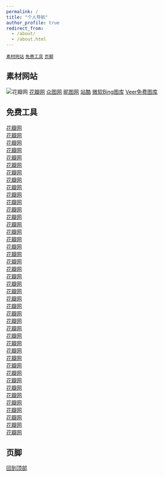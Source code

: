 ```yaml
---
permalink: /
title: "个人导航"
author_profile: true
redirect_from: 
  - /about/
  - /about.html
---
```

[`素材网站`](#素材网站) [`免费工具`](#免费工具) [`页脚`](#页脚)

## 素材网站

![花瓣网](https://s21.ax1x.com/2025/01/12/pEPwy7t.jpg) [花瓣网](https://huaban.com/follow)
[众图网](https://www.ztupic.com/)
[昵图网](https://www.nipic.com/)
[站酷](https://www.zcool.com.cn/)
[微软Bing图库](https://www.bing.com/hp)
[Veer免费图库](https://www.veer.com/)

## 免费工具

[花瓣网](https://m.huaban.com)<br>
[花瓣网](https://m.huaban.com)<br>
[花瓣网](https://m.huaban.com)<br>
[花瓣网](https://m.huaban.com)<br>
[花瓣网](https://m.huaban.com)<br>
[花瓣网](https://m.huaban.com)<br>
[花瓣网](https://m.huaban.com)<br>
[花瓣网](https://m.huaban.com)<br>
[花瓣网](https://m.huaban.com)<br>
[花瓣网](https://m.huaban.com)<br>
[花瓣网](https://m.huaban.com)<br>
[花瓣网](https://m.huaban.com)<br>
[花瓣网](https://m.huaban.com)<br>
[花瓣网](https://m.huaban.com)<br>
[花瓣网](https://m.huaban.com)<br>
[花瓣网](https://m.huaban.com)<br>
[花瓣网](https://m.huaban.com)<br>
[花瓣网](https://m.huaban.com)<br>
[花瓣网](https://m.huaban.com)<br>
[花瓣网](https://m.huaban.com)<br>
[花瓣网](https://m.huaban.com)<br>
[花瓣网](https://m.huaban.com)<br>
[花瓣网](https://m.huaban.com)<br>
[花瓣网](https://m.huaban.com)<br>
[花瓣网](https://m.huaban.com)<br>
[花瓣网](https://m.huaban.com)<br>
[花瓣网](https://m.huaban.com)<br>
[花瓣网](https://m.huaban.com)<br>
[花瓣网](https://m.huaban.com)<br>
[花瓣网](https://m.huaban.com)<br>
[花瓣网](https://m.huaban.com)<br>
[花瓣网](https://m.huaban.com)<br>
[花瓣网](https://m.huaban.com)<br>
[花瓣网](https://m.huaban.com)<br>
[花瓣网](https://m.huaban.com)<br>
[花瓣网](https://m.huaban.com)<br>
[花瓣网](https://m.huaban.com)<br>
[花瓣网](https://m.huaban.com)<br>
[花瓣网](https://m.huaban.com)<br>
[花瓣网](https://m.huaban.com)<br>
[花瓣网](https://m.huaban.com)<br>
[花瓣网](https://m.huaban.com)<br>


## 页脚

[回到顶部](#素材网站)
